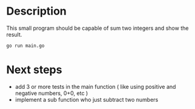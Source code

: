 # Description

This small program should be capable of sum two integers and show the result.

```
go run main.go
```

# Next steps

* add 3 or more tests in the main function ( like using positive and negative numbers, 0+0, etc )
* implement a sub function who just subtract two numbers
